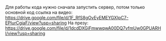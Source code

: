 Для работы кода нужно сначала запустить сервер, потом только основной код
ссылка на видео:
https://drive.google.com/file/d/1F_RfS8gOvEyEMEYGXIpC7-EPIurCgiaF/view?usp=sharing
На презу:
https://drive.google.com/file/d/1dcdDXGiFmwwqwA00DQ7vfmUw0GPUARHl/view?usp=sharing
